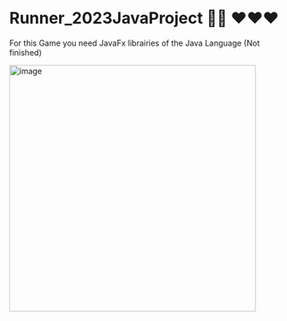 # Runner_2023JavaProject 🏃‍♂️ ❤️❤️❤️
For this Game you need JavaFx librairies of the Java Language (Not finished)


<img width="441" alt="image" src="https://github.com/lucacros/Runner_2023JavaProject/assets/136320490/7fd3251e-2917-401d-8e1d-2ad4509615da">

